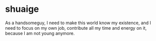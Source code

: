 # shuaige
As a handsomeguy, I need to make this world know my existence,
and I need to focus on my own job, contribute all my time and energy on it,
because I am not young anymore.
